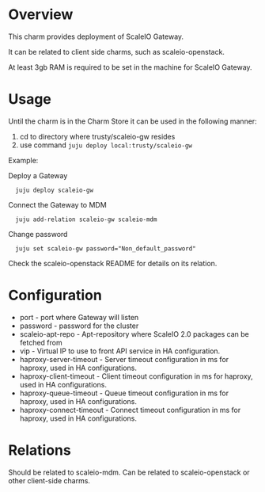 # Overview

This charm provides deployment of ScaleIO Gateway.

It can be related to client side charms, such as scaleio-openstack.

At least 3gb RAM is required to be set in the machine for ScaleIO Gateway.

# Usage

Until the charm is in the Charm Store it can be used in the following manner:

1. cd to directory where trusty/scaleio-gw resides
2. use command ```juju deploy local:trusty/scaleio-gw```

Example:

  Deploy a Gateway
  ```
    juju deploy scaleio-gw
  ```
  
  Connect the Gateway to MDM
  ```
    juju add-relation scaleio-gw scaleio-mdm
  ```
  
  Change password
  ```
    juju set scaleio-gw password="Non_default_password"  
  ```
  
  Check the scaleio-openstack README for details on its relation.

# Configuration

* port - port where Gateway will listen
* password - password for the cluster
* scaleio-apt-repo - Apt-repository where ScaleIO 2.0 packages can be fetched from
* vip - Virtual IP to use to front API service in HA configuration.
* haproxy-server-timeout - Server timeout configuration in ms for haproxy, used in HA configurations.
* haproxy-client-timeout - Client timeout configuration in ms for haproxy, used in HA configurations.
* haproxy-queue-timeout - Queue timeout configuration in ms for haproxy, used in HA configurations.
* haproxy-connect-timeout - Connect timeout configuration in ms for haproxy, used in HA configurations.

# Relations

Should be related to scaleio-mdm.
Can be related to scaleio-openstack or other client-side charms.

